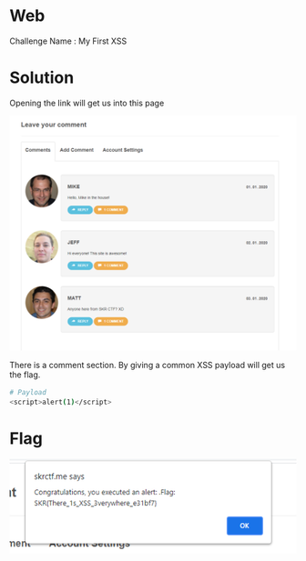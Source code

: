 # Web

Challenge Name : My First XSS

# Solution

Opening the link will get us into this page

![](https://github.com/H0j3n/EzpzCTF/blob/main/src/Pasted%20image%2020210609145414.png)

There is a comment section. By giving a common XSS payload will get us the flag.

```bash
# Payload
<script>alert(1)</script>
```

# Flag

![](https://github.com/H0j3n/EzpzCTF/blob/main/src/Pasted%20image%2020210609145629.png)


